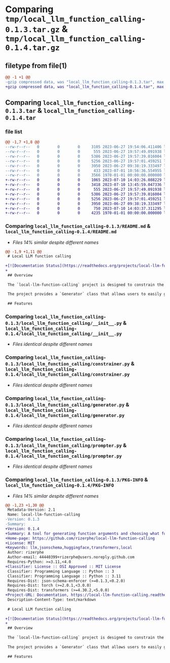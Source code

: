 # Comparing `tmp/local_llm_function_calling-0.1.3.tar.gz` & `tmp/local_llm_function_calling-0.1.4.tar.gz`

## filetype from file(1)

```diff
@@ -1 +1 @@
-gzip compressed data, was "local_llm_function_calling-0.1.3.tar", max compression
+gzip compressed data, was "local_llm_function_calling-0.1.4.tar", max compression
```

## Comparing `local_llm_function_calling-0.1.3.tar` & `local_llm_function_calling-0.1.4.tar`

### file list

```diff
@@ -1,7 +1,8 @@
--rw-r--r--   0        0        0     3105 2023-06-27 19:54:06.411406 local_llm_function_calling-0.1.3/README.md
--rw-r--r--   0        0        0      555 2023-06-27 19:57:49.091938 local_llm_function_calling-0.1.3/local_llm_function_calling/__init__.py
--rw-r--r--   0        0        0     5386 2023-06-27 19:57:39.016004 local_llm_function_calling-0.1.3/local_llm_function_calling/constrainer.py
--rw-r--r--   0        0        0     5256 2023-06-27 19:57:01.459251 local_llm_function_calling-0.1.3/local_llm_function_calling/generator.py
--rw-r--r--   0        0        0     3950 2023-06-27 09:38:19.333497 local_llm_function_calling-0.1.3/local_llm_function_calling/prompter.py
--rw-r--r--   0        0        0      433 2023-07-01 10:56:36.554955 local_llm_function_calling-0.1.3/pyproject.toml
--rw-r--r--   0        0        0     3566 1970-01-01 00:00:00.000000 local_llm_function_calling-0.1.3/PKG-INFO
+-rw-r--r--   0        0        0     1065 2023-07-10 14:03:26.088229 local_llm_function_calling-0.1.4/LICENSE
+-rw-r--r--   0        0        0     3418 2023-07-10 13:45:59.047336 local_llm_function_calling-0.1.4/README.md
+-rw-r--r--   0        0        0      555 2023-06-27 19:57:49.091938 local_llm_function_calling-0.1.4/local_llm_function_calling/__init__.py
+-rw-r--r--   0        0        0     5386 2023-06-27 19:57:39.016004 local_llm_function_calling-0.1.4/local_llm_function_calling/constrainer.py
+-rw-r--r--   0        0        0     5256 2023-06-27 19:57:01.459251 local_llm_function_calling-0.1.4/local_llm_function_calling/generator.py
+-rw-r--r--   0        0        0     3950 2023-06-27 09:38:19.333497 local_llm_function_calling-0.1.4/local_llm_function_calling/prompter.py
+-rw-r--r--   0        0        0      750 2023-07-10 14:03:37.311295 local_llm_function_calling-0.1.4/pyproject.toml
+-rw-r--r--   0        0        0     4235 1970-01-01 00:00:00.000000 local_llm_function_calling-0.1.4/PKG-INFO
```

### Comparing `local_llm_function_calling-0.1.3/README.md` & `local_llm_function_calling-0.1.4/README.md`

 * *Files 14% similar despite different names*

```diff
@@ -1,9 +1,11 @@
 # Local LLM function calling
 
+[![Documentation Status](https://readthedocs.org/projects/local-llm-function-calling/badge/?version=latest)](https://local-llm-function-calling.readthedocs.io/en/latest/?badge=latest) [![PyPI version](https://badge.fury.io/py/local-llm-function-calling.svg)](https://badge.fury.io/py/local-llm-function-calling)
+
 ## Overview
 
 The `local-llm-function-calling` project is designed to constrain the generation of Hugging Face text generation models by enforcing a JSON schema and facilitating the formulation of prompts for function calls, similar to OpenAI's [function calling](https://openai.com/blog/function-calling-and-other-api-updates) feature, but actually enforcing the schema unlike OpenAI.
 
 The project provides a `Generator` class that allows users to easily generate text while ensuring compliance with the provided prompt and JSON schema. By utilizing the `local-llm-function-calling` library, users can conveniently control the output of text generation models. It uses my own quickly sketched `json-schema-enforcer` project as the enforcer.
 
 ## Features
```

### Comparing `local_llm_function_calling-0.1.3/local_llm_function_calling/__init__.py` & `local_llm_function_calling-0.1.4/local_llm_function_calling/__init__.py`

 * *Files identical despite different names*

### Comparing `local_llm_function_calling-0.1.3/local_llm_function_calling/constrainer.py` & `local_llm_function_calling-0.1.4/local_llm_function_calling/constrainer.py`

 * *Files identical despite different names*

### Comparing `local_llm_function_calling-0.1.3/local_llm_function_calling/generator.py` & `local_llm_function_calling-0.1.4/local_llm_function_calling/generator.py`

 * *Files identical despite different names*

### Comparing `local_llm_function_calling-0.1.3/local_llm_function_calling/prompter.py` & `local_llm_function_calling-0.1.4/local_llm_function_calling/prompter.py`

 * *Files identical despite different names*

### Comparing `local_llm_function_calling-0.1.3/PKG-INFO` & `local_llm_function_calling-0.1.4/PKG-INFO`

 * *Files 14% similar despite different names*

```diff
@@ -1,23 +1,30 @@
 Metadata-Version: 2.1
 Name: local-llm-function-calling
-Version: 0.1.3
-Summary: 
+Version: 0.1.4
+Summary: A tool for generating function arguments and choosing what function to call with local LLMs
+Home-page: https://github.com/rizerphe/local-llm-function-calling
+License: MIT
+Keywords: llm,jsonschema,huggingface,transformers,local
 Author: rizerphe
 Author-email: 44440399+rizerphe@users.noreply.github.com
 Requires-Python: >=3.11,<4.0
+Classifier: License :: OSI Approved :: MIT License
 Classifier: Programming Language :: Python :: 3
 Classifier: Programming Language :: Python :: 3.11
 Requires-Dist: json-schema-enforcer (>=0.1.3,<0.2.0)
 Requires-Dist: torch (>=2.0.1,<3.0.0)
 Requires-Dist: transformers (>=4.30.2,<5.0.0)
+Project-URL: Documentation, https://local-llm-function-calling.readthedocs.io/
 Description-Content-Type: text/markdown
 
 # Local LLM function calling
 
+[![Documentation Status](https://readthedocs.org/projects/local-llm-function-calling/badge/?version=latest)](https://local-llm-function-calling.readthedocs.io/en/latest/?badge=latest) [![PyPI version](https://badge.fury.io/py/local-llm-function-calling.svg)](https://badge.fury.io/py/local-llm-function-calling)
+
 ## Overview
 
 The `local-llm-function-calling` project is designed to constrain the generation of Hugging Face text generation models by enforcing a JSON schema and facilitating the formulation of prompts for function calls, similar to OpenAI's [function calling](https://openai.com/blog/function-calling-and-other-api-updates) feature, but actually enforcing the schema unlike OpenAI.
 
 The project provides a `Generator` class that allows users to easily generate text while ensuring compliance with the provided prompt and JSON schema. By utilizing the `local-llm-function-calling` library, users can conveniently control the output of text generation models. It uses my own quickly sketched `json-schema-enforcer` project as the enforcer.
 
 ## Features
```

